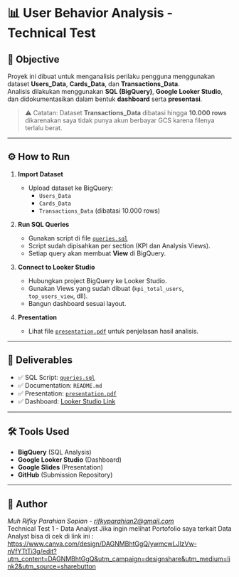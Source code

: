 # 📊 User Behavior Analysis - Technical Test

## 📌 Objective
Proyek ini dibuat untuk menganalisis perilaku pengguna menggunakan dataset **Users_Data**, **Cards_Data**, dan **Transactions_Data**.  
Analisis dilakukan menggunakan **SQL (BigQuery)**, **Google Looker Studio**, dan didokumentasikan dalam bentuk **dashboard** serta **presentasi**.  

> ⚠️ Catatan: Dataset **Transactions_Data** dibatasi hingga **10.000 rows** dikarenakan saya tidak punya akun berbayar GCS karena filenya terlalu berat.

---

## ⚙️ How to Run

1. **Import Dataset**
   - Upload dataset ke BigQuery:
     - `Users_Data`
     - `Cards_Data`
     - `Transactions_Data` (dibatasi 10.000 rows)

2. **Run SQL Queries**
   - Gunakan script di file [`queries.sql`](./queries.sql)
   - Script sudah dipisahkan per section (KPI dan Analysis Views).
   - Setiap query akan membuat **View** di BigQuery.

3. **Connect to Looker Studio**
   - Hubungkan project BigQuery ke Looker Studio.
   - Gunakan Views yang sudah dibuat (`kpi_total_users`, `top_users_view`, dll).
   - Bangun dashboard sesuai layout.

4. **Presentation**
   - Lihat file [`presentation.pdf`](./presentation.pdf) untuk penjelasan hasil analisis.

---

## 📑 Deliverables

- ✅ SQL Script: [`queries.sql`](./queries.sql)  
- ✅ Documentation: `README.md`  
- ✅ Presentation: [`presentation.pdf`](./presentation.pdf)  
- ✅ Dashboard: [Looker Studio Link](https://lookerstudio.google.com/reporting/65aef376-a53d-4743-ae42-d5a0ca777914)  

---

## 🛠️ Tools Used
- **BigQuery** (SQL Analysis)
- **Google Looker Studio** (Dashboard)
- **Google Slides** (Presentation)
- **GitHub** (Submission Repository)

---

## 👤 Author
*Muh Rifky Parahian Sopian - rifkyparahian2@gmail.com*  
Technical Test 1 - Data Analyst
Jika ingin melihat Portofolio saya terkait Data Analyst bisa di cek di link ini : https://www.canva.com/design/DAGNMBhtGgQ/ywmcwLJlzVw-nVfYTtTi3g/edit?utm_content=DAGNMBhtGgQ&utm_campaign=designshare&utm_medium=link2&utm_source=sharebutton
